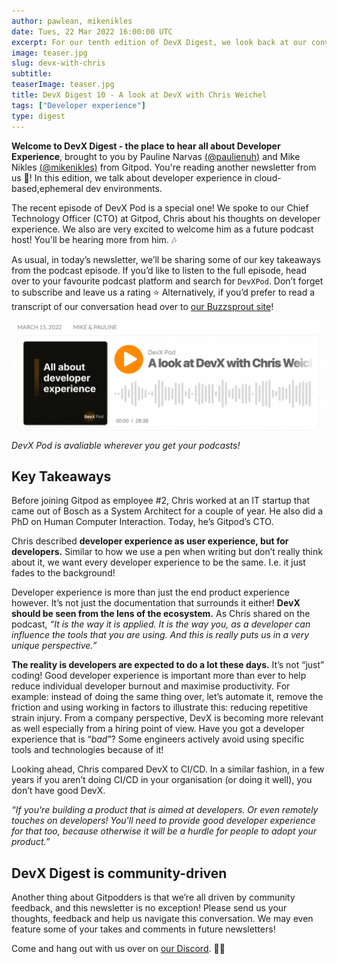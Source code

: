 ```yaml
---
author: pawlean, mikenikles
date: Tues, 22 Mar 2022 16:00:00 UTC
excerpt: For our tenth edition of DevX Digest, we look back at our conversation with Chris Weichel
image: teaser.jpg
slug: devx-with-chris
subtitle:
teaserImage: teaser.jpg
title: DevX Digest 10 - A look at DevX with Chris Weichel
tags: ["Developer experience"]
type: digest
---
```


<script context="module">
  export const prerender = true;
</script>

**Welcome to DevX Digest - the place to hear all about Developer Experience**, brought to you by Pauline Narvas [(@paulienuh)](https://twitter.com/paulienuh) and Mike Nikles [(@mikenikles)](https://twitter.com/mikenikles) from Gitpod. You're reading another newsletter from us 🎉! In this edition, we talk about developer experience in cloud-based,ephemeral dev environments.

The recent episode of DevX Pod is a special one! We spoke to our Chief Technology Officer (CTO) at Gitpod, Chris about his thoughts on developer experience. We also are very excited to welcome him as a future podcast host! You'll be hearing more from him. 🎶

As usual, in today’s newsletter, we’ll be sharing some of our key takeaways from the podcast episode. If you’d like to listen to the full episode, head over to your favourite podcast platform and search for `DevXPod`. Don’t forget to subscribe and leave us a rating ⭐️ Alternatively, if you’d prefer to read a transcript of our conversation head over to [our Buzzsprout site](https://devxpod.buzzsprout.com)!

![DevX Podcast Episode ](../../../static/images/blog/devx-with-chris/podcast.png)
_DevX Pod is avaliable wherever you get your podcasts!_

## Key Takeaways

Before joining Gitpod as employee #2, Chris worked at an IT startup that came out of Bosch as a System Architect for a couple of year. He also did a PhD on Human Computer Interaction. Today, he’s Gitpod’s CTO.

Chris described **developer experience as user experience, but for developers.** Similar to how we use a pen when writing but don’t really think about it, we want every developer experience to be the same. I.e. it just fades to the background!

Developer experience is more than just the end product experience however. It’s not just the documentation that surrounds it either! **DevX should be seen from the lens of the ecosystem.** As Chris shared on the podcast, _“It is the way it is applied. It is the way you, as a developer can influence the tools that you are using. And this is really puts us in a very unique perspective.”_

**The reality is developers are expected to do a lot these days.** It’s not “just” coding! Good developer experience is important more than ever to help reduce individual developer burnout and maximise productivity. For example: instead of doing the same thing over, let’s automate it, remove the friction and using working in factors to illustrate this: reducing repetitive strain injury. From a company perspective, DevX is becoming more relevant as well especially from a hiring point of view. Have you got a developer experience that is “_bad_”? Some engineers actively avoid using specific tools and technologies because of it!

Looking ahead, Chris compared DevX to CI/CD. In a similar fashion, in a few years if you aren’t doing CI/CD in your organisation (or doing it well), you don’t have good DevX.

_“If you're building a product that is aimed at developers. Or even remotely touches on developers! You'll need to provide good developer experience for that too, because otherwise it will be a hurdle for people to adopt your product.”_

## DevX Digest is community-driven

Another thing about Gitpodders is that we’re all driven by community feedback, and this newsletter is no exception! Please send us your thoughts, feedback and help us navigate this conversation. We may even feature some of your takes and comments in future newsletters!

Come and hang out with us over on [our Discord](https://www.gitpod.io/chat). 👋🏼
